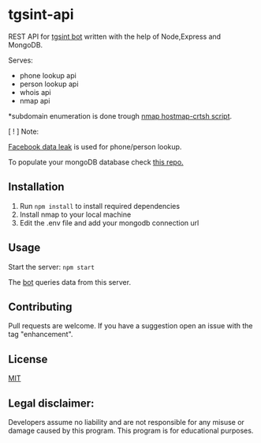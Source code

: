 # tgsint-api

REST API for [tgsint bot](https://github.com/runtimeterrorist/tgsint) written with the help of Node,Express and MongoDB.

Serves: 
- phone lookup api
- person lookup api
- whois api
- nmap api

*subdomain enumeration is done trough [nmap hostmap-crtsh script](https://nmap.org/nsedoc/scripts/hostmap-crtsh.html).

[ ! ] Note:

[Facebook data leak](https://www.businessinsider.com/stolen-data-of-533-million-facebook-users-leaked-online-2021-4) is used for phone/person lookup.

To populate your mongoDB database check [this repo.](https://github.com/runtimeterrorist/tgsint-scripts)

## Installation

1) Run `npm install` to install required dependencies
2) Install nmap to your local machine
3) Edit the .env file and add your mongodb connection url


## Usage

Start the server: `npm start`

The [bot](https://github.com/runtimeterrorist/tgsint-bot)  queries data from this server.

## Contributing
Pull requests are welcome.
If you have a suggestion open an issue with the tag "enhancement".  

## License
[MIT](https://choosealicense.com/licenses/mit/)

## Legal disclaimer:
Developers assume no liability and are not responsible for any misuse or damage caused by this program.
This program is for educational purposes.
